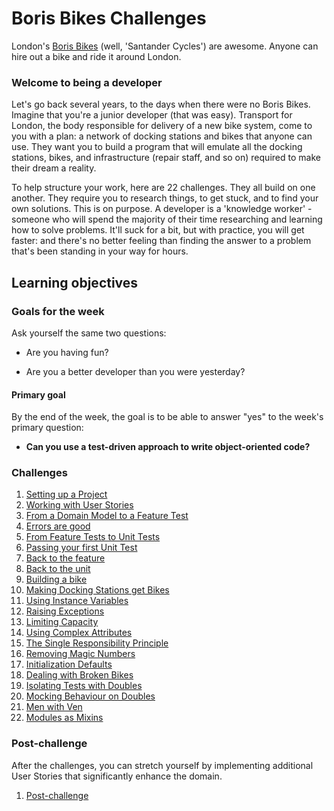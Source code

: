 # Boris Bikes Challenges

London's [Boris Bikes](https://tfl.gov.uk/modes/cycling/santander-cycles) (well, 'Santander Cycles') are awesome. Anyone can hire out a bike and ride it around London.

### Welcome to being a developer

Let's go back several years, to the days when there were no Boris Bikes. Imagine that you're a junior developer (that was easy). Transport for London, the body responsible for delivery of a new bike system, come to you with a plan: a network of docking stations and bikes that anyone can use. They want you to build a program that will emulate all the docking stations, bikes, and infrastructure (repair staff, and so on) required to make their dream a reality.

To help structure your work, here are 22 challenges. They all build on one another. They require you to research things, to get stuck, and to find your own solutions. This is on purpose. A developer is a 'knowledge worker' - someone who will spend the majority of their time researching and learning how to solve problems. It'll suck for a bit, but with practice, you will get faster: and there's no better feeling than finding the answer to a problem that's been standing in your way for hours.

## Learning objectives

### Goals for the week

Ask yourself the same two questions:

* Are you having fun?

* Are you a better developer than you were yesterday?

#### Primary goal

By the end of the week, the goal is to be able to answer "yes" to the week's primary question:

* **Can you use a test-driven approach to write object-oriented code?**

### Challenges

1. [Setting up a Project](1_setting_up_a_project.md)
2. [Working with User Stories](2_working_with_user_stories.md)
3. [From a Domain Model to a Feature Test](3_from_domain_models_to_feature_tests.md)
4. [Errors are good](4_errors_are_good.md)
5. [From Feature Tests to Unit Tests](5_from_feature_tests_to_unit_tests.md)
6. [Passing your first Unit Test](6_passing_your_first_unit_test.md)
7. [Back to the feature](7_back_to_the_feature.md)
8. [Back to the unit](8_back_to_the_unit.md)
9. [Building a bike](9_building_a_bike.md)
10. [Making Docking Stations get Bikes](10_making_stations_release_bikes.md)
11. [Using Instance Variables](11_using_instance_variables.md)
12. [Raising Exceptions](12_raising_exceptions.md)
13. [Limiting Capacity](13_limiting_capacity.md)
14. [Using Complex Attributes](14_complex_attributes.md)
15. [The Single Responsibility Principle](15_single_responsibility_principle.md)
16. [Removing Magic Numbers](16_removing_magic_numbers.md)
17. [Initialization Defaults](17_initialization_defaults.md)
18. [Dealing with Broken Bikes](18_dealing_with_broken_bikes.md)
19. [Isolating Tests with Doubles](19_isolating_tests_with_doubles.md)
20. [Mocking Behaviour on Doubles](20_mocking_behaviour_on_doubles.md)
21. [Men with Ven](21_men_with_ven.md)
22. [Modules as Mixins](22_modules_as_mixins.md)

### Post-challenge

After the challenges, you can stretch yourself by implementing additional User Stories that significantly enhance the domain.

1. [Post-challenge](post_challenge.md)
